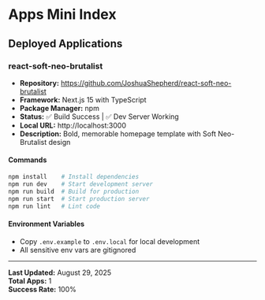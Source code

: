 # Apps Mini Index

## Deployed Applications

### react-soft-neo-brutalist
- **Repository:** https://github.com/JoshuaShepherd/react-soft-neo-brutalist
- **Framework:** Next.js 15 with TypeScript
- **Package Manager:** npm
- **Status:** ✅ Build Success | ✅ Dev Server Working
- **Local URL:** http://localhost:3000
- **Description:** Bold, memorable homepage template with Soft Neo-Brutalist design

#### Commands
```bash
npm install    # Install dependencies
npm run dev    # Start development server
npm run build  # Build for production
npm run start  # Start production server
npm run lint   # Lint code
```

#### Environment Variables
- Copy `.env.example` to `.env.local` for local development
- All sensitive env vars are gitignored

---

**Last Updated:** August 29, 2025  
**Total Apps:** 1  
**Success Rate:** 100%
